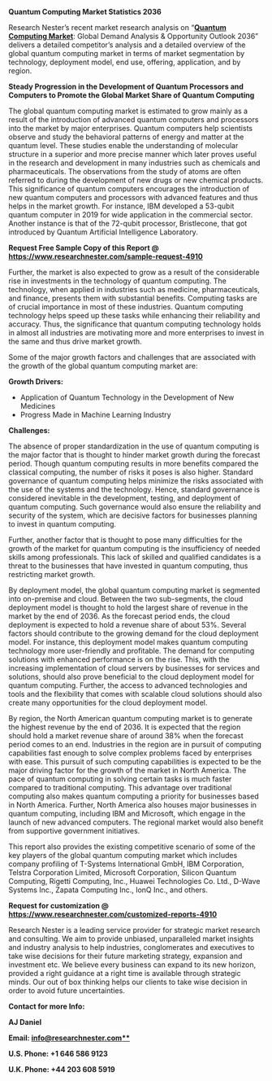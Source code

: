 ﻿**Quantum Computing Market Statistics 2036**

Research Nester’s recent market research analysis on “[**Quantum Computing Market**](https://www.researchnester.com/reports/quantum-computing-market/4910): Global Demand Analysis & Opportunity Outlook 2036” delivers a detailed competitor’s analysis and a detailed overview of the global quantum computing market in terms of market segmentation by technology, deployment model, end use, offering, application, and by region. 

**Steady Progression in the Development of Quantum Processors and Computers to Promote the Global Market Share of Quantum Computing** 

The global quantum computing market is estimated to grow mainly as a result of the introduction of advanced quantum computers and processors into the market by major enterprises. Quantum computers help scientists observe and study the behavioral patterns of energy and matter at the quantum level. These studies enable the understanding of molecular structure in a superior and more precise manner which later proves useful in the research and development in many industries such as chemicals and pharmaceuticals. The observations from the study of atoms are often referred to during the development of new drugs or new chemical products. This significance of quantum computers encourages the introduction of new quantum computers and processors with advanced features and thus helps in the market growth. For instance, IBM developed a 53-qubit quantum computer in 2019 for wide application in the commercial sector. Another instance is that of the 72-qubit processor, Bristlecone, that got introduced by Quantum Artificial Intelligence Laboratory.

**Request Free Sample Copy of this Report @ <https://www.researchnester.com/sample-request-4910>** 

Further, the market is also expected to grow as a result of the considerable rise in investments in the technology of quantum computing. The technology, when applied in industries such as medicine, pharmaceuticals, and finance, presents them with substantial benefits. Computing tasks are of crucial importance in most of these industries. Quantum computing technology helps speed up these tasks while enhancing their reliability and accuracy. Thus, the significance that quantum computing technology holds in almost all industries are motivating more and more enterprises to invest in the same and thus drive market growth.

Some of the major growth factors and challenges that are associated with the growth of the global quantum computing market are:

**Growth Drivers:**

- Application of Quantum Technology in the Development of New Medicines
- Progress Made in Machine Learning Industry

**Challenges:**

The absence of proper standardization in the use of quantum computing is the major factor that is thought to hinder market growth during the forecast period. Though quantum computing results in more benefits compared the classical computing, the number of risks it poses is also higher. Standard governance of quantum computing helps minimize the risks associated with the use of the systems and the technology. Hence, standard governance is considered inevitable in the development, testing, and deployment of quantum computing. Such governance would also ensure the reliability and security of the system, which are decisive factors for businesses planning to invest in quantum computing. 

Further, another factor that is thought to pose many difficulties for the growth of the market for quantum computing is the insufficiency of needed skills among professionals. This lack of skilled and qualified candidates is a threat to the businesses that have invested in quantum computing, thus restricting market growth.

By deployment model, the global quantum computing market is segmented into on-premise and cloud. Between the two sub-segments, the cloud deployment model is thought to hold the largest share of revenue in the market by the end of 2036. As the forecast period ends, the cloud deployment is expected to hold a revenue share of about 53%. Several factors should contribute to the growing demand for the cloud deployment model. For instance, this deployment model makes quantum computing technology more user-friendly and profitable. The demand for computing solutions with enhanced performance is on the rise. This, with the increasing implementation of cloud servers by businesses for services and solutions, should also prove beneficial to the cloud deployment model for quantum computing. Further, the access to advanced technologies and tools and the flexibility that comes with scalable cloud solutions should also create many opportunities for the cloud deployment model.

By region, the North American quantum computing market is to generate the highest revenue by the end of 2036. It is expected that the region should hold a market revenue share of around 38% when the forecast period comes to an end. Industries in the region are in pursuit of computing capabilities fast enough to solve complex problems faced by enterprises with ease. This pursuit of such computing capabilities is expected to be the major driving factor for the growth of the market in North America. The pace of quantum computing in solving certain tasks is much faster compared to traditional computing. This advantage over traditional computing also makes quantum computing a priority for businesses based in North America. Further, North America also houses major businesses in quantum computing, including IBM and Microsoft, which engage in the launch of new advanced computers. The regional market would also benefit from supportive government initiatives.

This report also provides the existing competitive scenario of some of the key players of the global quantum computing market which includes company profiling of T-Systems International GmbH, IBM Corporation, Telstra Corporation Limited, Microsoft Corporation, Silicon Quantum Computing, Rigetti Computing, Inc., Huawei Technologies Co. Ltd., D-Wave Systems Inc., Zapata Computing Inc., IonQ Inc., and others.      

**Request for customization @ <https://www.researchnester.com/customized-reports-4910>** 

Research Nester is a leading service provider for strategic market research and consulting. We aim to provide unbiased, unparalleled market insights and industry analysis to help industries, conglomerates and executives to take wise decisions for their future marketing strategy, expansion and investment etc. We believe every business can expand to its new horizon, provided a right guidance at a right time is available through strategic minds. Our out of box thinking helps our clients to take wise decision in order to avoid future uncertainties.

**Contact for more Info:**

**AJ Daniel**

**Email: [info@researchnester.com**](mailto:info@researchnester.com)**

**U.S. Phone: +1 646 586 9123** 

**U.K. Phone: +44 203 608 5919**

